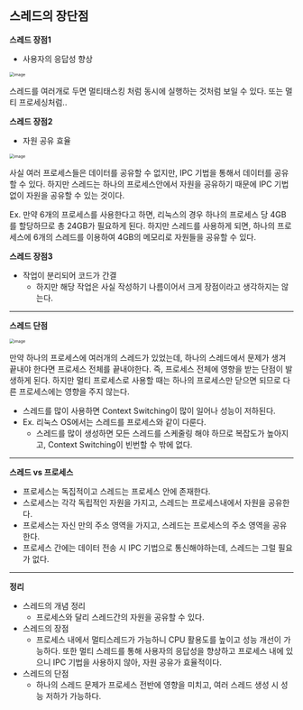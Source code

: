 ## 스레드의 장단점

**스레드 장점1**

- 사용자의 응답성 향상

<img src="https://user-images.githubusercontent.com/40616436/82721576-419fc180-9cf9-11ea-9e50-540a2559eb86.png" alt="image" style="zoom:50%;" />

스레드를 여러개로 두면 멀티태스킹 처럼 동시에 실행하는 것처럼 보일 수 있다. 또는 멀티 프로세싱처럼..



**스레드 장점2**

- 자원 공유 효율

<img src="https://user-images.githubusercontent.com/40616436/82721607-904d5b80-9cf9-11ea-8540-0b98193e19fb.png" alt="image" style="zoom:50%;" />

사실 여러 프로세스들은 데이터를 공유할 수 없지만, IPC 기법을 통해서 데이터를 공유할 수 있다. 하지만 스레드는 하나의 프로세스안에서 자원을 공유하기 때문에 IPC 기법 없이 자원을 공유할 수 있는 것이다.

 Ex. 만약 6개의 프로세스를 사용한다고 하면, 리눅스의 경우 하나의 프로세스 당 4GB를 할당하므로 총 24GB가 필요하게 된다. 하지만 스레드를 사용하게 되면, 하나의 프로세스에 6개의 스레드를 이용하여 4GB의 메모리로 자원들을 공유할 수 있다.



**스레드 장점3**

- 작업이 분리되어 코드가 간결
  - 하지만 해당 작업은 사실 작성하기 나름이어서 크게 장점이라고 생각하지는 않는다.

---

**스레드 단점**

<img src="https://user-images.githubusercontent.com/40616436/82721915-eb348200-9cfc-11ea-9913-986e481f6db0.png" alt="image" style="zoom:50%;" />

만약 하나의 프로세스에 여러개의 스레드가 있었는데, 하나의 스레드에서 문제가 생겨 끝내야 한다면 프로세스 전체를 끝내야한다. 즉, 프로세스 전체에 영향을 받는 단점이 발생하게 된다. 하지만 멀티 프로세스로 사용할 때는 하나의 프로세스만 닫으면 되므로 다른 프로세스에는 영향을 주지 않는다.

- 스레드를 많이 사용하면 Context Switching이 많이 일어나 성능이 저하된다.
- Ex. 리눅스 OS에서는 스레드를 프로세스와 같이 다룬다.
  - 스레드를 많이 생성하면 모든 스레드를 스케줄링 해야 하므로 복잡도가 높아지고, Context Switching이 빈번할 수 밖에 없다.

---

**스레드 vs 프로세스**

- 프로세스는 독집적이고 스레드는 프로세스 안에 존재한다.
- 스로세스는 각각 독립적인 자원을 가지고, 스레드는 프로세스내에서 자원을 공유한다.
- 프로세스는 자신 만의 주소 영역을 가지고, 스레드는 프로세스의 주소 영역을 공유한다.
- 프로세스 간에는 데이터 전송 시 IPC 기법으로 통신해야하는데, 스레드는 그럴 필요가 없다.

---

**정리**

- 스레드의 개념 정리
  - 프로세스와 달리 스레드간의 자원을 공유할 수 있다.
- 스레드의 장점
  - 프로세스 내에서 멀티스레드가 가능하니 CPU 활용도를 높이고 성능 개선이 가능하다. 또한 멀티 스레드를 통해 사용자의 응답성을 향상하고 프로세스 내에 있으니 IPC 기법을 사용하지 않아, 자원 공유가 효율적이다.
- 스레드의 단점
  - 하나의 스레드 문제가 프로세스 전반에 영향을 미치고, 여러 스레드 생성 시 성능 저하가 가능하다.

